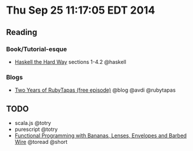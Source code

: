 # Thu Sep 25 11:17:05 EDT 2014

## Reading
### Book/Tutorial-esque
  - [Haskell the Hard Way](http://yannesposito.com/Scratch/en/blog/Haskell-the-Hard-Way/) sections 1-4.2 @haskell

### Blogs
  - [Two Years of RubyTapas (free episode)](http://devblog.avdi.org/2014/09/24/two-years-of-rubytapas/) @blog @avdi @rubytapas

## TODO
  - scala.js @totry
  - purescript @totry
  - [Functional Programming with Bananas, Lenses, Envelopes and Barbed Wire](http://eprints.eemcs.utwente.nl/7281/01/db-utwente-40501F46.pdf) @toread @short
